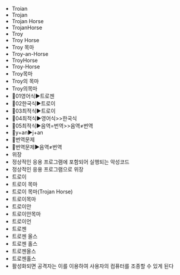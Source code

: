 ﻿- Troian
- Trojan
- Trojan Horse
- TrojanHorse
- Troy
- Troy Horse
- Troy 목마
- Troy-an-Horse
- TroyHorse
- Troy-Horse
- Troy목마
- Troy의 목마
- Troy의목마
- 📌01영어식▶️트로젠
- 📌02한국식▶️트로이
- 📌03최적식▶️트로이
- 📌04최적식▶️영어식>>한국식
- 📌05최적식▶️음역=번역>>음역≠번역
- 📌y+an▶️j+an
- 📌번역문제
- 📌번역문제▶️음역≠번역
- 위장
- 정상적인 응용 프로그램에 포함되어 실행되는 악성코드
- 정상적인 응용 프로그램으로 위장
- 트로이
- 트로이 목마
- 트로이 목마(Trojan Horse)
- 트로이목마
- 트로이안
- 트로이안목마
- 트로이언
- 트로젠
- 트로젠 올스
- 트로젠 홀스
- 트로젠올스
- 트로젠홀스
- 활성화되면 공격자는 이를 이용하여 사용자의 컴퓨터를 조종할 수 있게 된다

